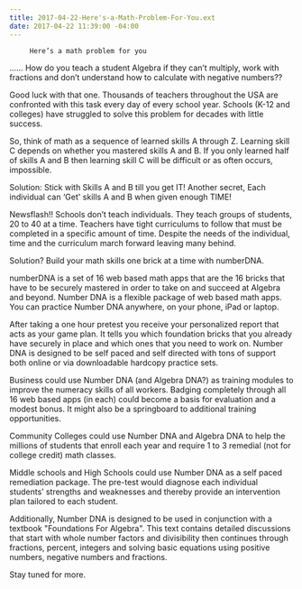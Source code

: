 ```yaml
---
title: 2017-04-22-Here's-a-Math-Problem-For-You.ext
date: 2017-04-22 11:39:00 -04:00
---
```


	     Here’s a math problem for you

……  How do you teach a student Algebra if they can’t multiply, work with fractions and don’t understand how to calculate with negative numbers??  

Good luck with that one.  Thousands of teachers throughout the USA are confronted with this task every day of every school year.  Schools (K-12 and colleges) have struggled to solve this problem for decades with little success.

So, think of math as a sequence of learned skills A through Z.  Learning skill C depends on whether you mastered skills A and B. If you only learned half of skills A and B then learning skill C will be difficult or as often occurs, impossible.

Solution:  Stick with Skills A and B till you get IT!  Another secret, Each individual can ‘Get' skills A and B when given enough TIME! 

Newsflash!!  Schools don’t teach individuals.  They teach groups of students, 20 to 40  at a time.  Teachers have tight curriculums to follow that must be completed in a specific amount of time.  Despite the needs of the individual, time and the curriculum march forward leaving many behind. 

Solution?  Build your math skills one brick at a time with numberDNA. 

numberDNA is a set of 16 web based math apps that are the 16 bricks that have to be securely mastered in order to take on and succeed at Algebra and beyond. Number DNA is a flexible package of web based math apps.
You can practice Number DNA anywhere, on your phone, iPad or laptop. 

After taking a one hour pretest you receive your personalized report that acts as your game plan.  It tells you which foundation bricks that you already have securely in place and which ones that you need to work on. Number DNA is designed to be self paced and self directed with tons of support both online or via downloadable hardcopy practice sets. 

Business could use Number DNA (and Algebra DNA?)  as training modules to improve the numeracy skills of all workers.  Badging completely through all 16 web based apps (in each) could become a basis for evaluation and a modest bonus.  It might also be a springboard to additional training opportunities.

Community Colleges could use Number DNA and Algebra DNA to help the millions of students that enroll each year and require 1 to 3 remedial (not for college credit) math classes.  

Middle schools and High Schools could use Number DNA as a self paced remediation package.  The pre-test would diagnose each individual students’ strengths and weaknesses and thereby provide an intervention plan tailored to each student.

Additionally, Number DNA is designed to be used in conjunction with a textbook "Foundations For Algebra".  This text contains detailed discussions that start with whole number factors and divisibility then continues through fractions, percent, integers and solving basic equations using positive numbers, negative numbers and fractions. 

Stay tuned for more.


